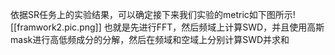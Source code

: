 依据SR任务上的实验结果，可以确定接下来我们实验的metric如下图所示![[framwork2.pic.png]]
也就是先进行FFT，然后频域上计算SWD，并且使用高斯mask进行高低频成分的分解，然后在频域和空域上分别计算SWD并求和
